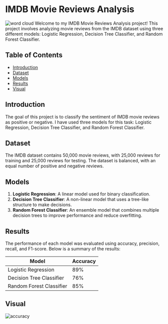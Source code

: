 # IMDB Movie Reviews Analysis
![word cloud](https://miro.medium.com/v2/resize:fit:720/format:webp/1*ICjJyU2x3WjvODecd81ECg.png)
Welcome to my IMDB Movie Reviews Analysis project! This project involves analyzing movie reviews from the IMDB dataset using three different models: Logistic Regression, Decision Tree Classifier, and Random Forest Classifier.

## Table of Contents
- [Introduction](#introduction)
- [Dataset](#dataset)
- [Models](#models)
- [Results](#results)
- [Visual](#visual)
## Introduction
The goal of this project is to classify the sentiment of IMDB movie reviews as positive or negative. I have used three models for this task: Logistic Regression, Decision Tree Classifier, and Random Forest Classifier.

## Dataset
The IMDB dataset contains 50,000 movie reviews, with 25,000 reviews for training and 25,000 reviews for testing. The dataset is balanced, with an equal number of positive and negative reviews.

## Models
1. **Logistic Regression**: A linear model used for binary classification.
2. **Decision Tree Classifier**: A non-linear model that uses a tree-like structure to make decisions.
3. **Random Forest Classifier**: An ensemble model that combines multiple decision trees to improve performance and reduce overfitting.

## Results
The performance of each model was evaluated using accuracy, precision, recall, and F1-score. Below is a summary of the results:

| Model                    | Accuracy | 
|--------------------------|----------|
| Logistic Regression      | 89% | 
| Decision Tree Classifier | 76% | 
| Random Forest Classifier | 85% | 

## Visual
![accuracy](https://github.com/user-attachments/assets/d1122a59-9ee4-441c-bd01-9da5403481f8)


